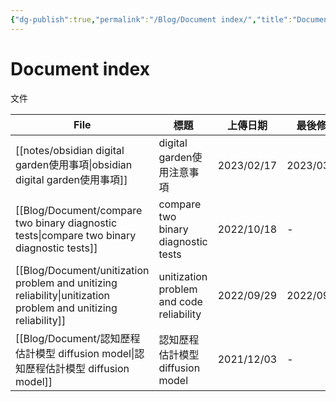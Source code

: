 ```yaml
---
{"dg-publish":true,"permalink":"/Blog/Document index/","title":"Document index","tags":["blog"],"created":"2023-02-17","updated":""}
---
```



# Document index

文件

| File                                                                                                              | 標題                                       | 上傳日期       | 最後修改       | 類別                                      |
| ----------------------------------------------------------------------------------------------------------------- | ---------------------------------------- | ---------- | ---------- | --------------------------------------- |
| [[notes/obsidian digital garden使用事項\|obsidian digital garden使用事項]]                                             | digital garden使用注意事項                     | 2023/02/17 | 2023/03/20 | <ul><li>note</li><li>document</li></ul> |
| [[Blog/Document/compare two binary diagnostic tests\|compare two binary diagnostic tests]]                     | compare two binary diagnostic tests      | 2022/10/18 | \-         | document                                |
| [[Blog/Document/unitization problem and unitizing reliability\|unitization problem and unitizing reliability]] | unitization problem and code reliability | 2022/09/29 | 2022/09/29 | document                                |
| [[Blog/Document/認知歷程估計模型 diffusion model\|認知歷程估計模型 diffusion model]]                                           | 認知歷程估計模型 diffusion model                 | 2021/12/03 | \-         | document                                |
